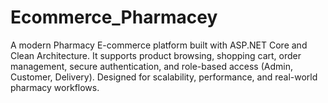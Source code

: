 # Ecommerce_Pharmacey
A modern Pharmacy E-commerce platform built with ASP.NET Core and Clean Architecture. It supports product browsing, shopping cart, order management, secure authentication, and role-based access (Admin, Customer, Delivery). Designed for scalability, performance, and real-world pharmacy workflows.
